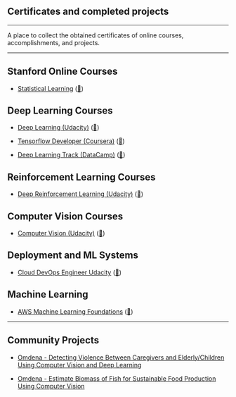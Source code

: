 ## Certificates and completed projects

---

A place to collect the obtained certificates of online courses, accomplishments, and projects. 

______
## Stanford Online Courses  

- [Statistical Learning](https://www.edx.org/course/statistical-learning) ([📜](https://courses.edx.org/certificates/2a53aa41a4a74acdbaeac6331e9e11ac))

## Deep Learning Courses

- [Deep Learning (Udacity)](https://www.udacity.com/course/deep-learning-nanodegree--nd101) ([📜](https://graduation.udacity.com/confirm/6EJKU62G))

- [Tensorflow Developer (Coursera)](https://www.coursera.org/professional-certificates/tensorflow-in-practice) ([📜](https://coursera.org/share/2afa85bbb2f03516bd95ef8479446e1e))

- [Deep Learning Track (DataCamp)](https://app.datacamp.com/learn/skill-tracks/deep-learning-in-python) ([📜](https://www.datacamp.com/statement-of-accomplishment/track/0f1d4807ffd7d5902f9dde55198fa018be0c6305)) 

## Reinforcement Learning Courses

- [Deep Reinforcement Learning (Udacity)](https://www.udacity.com/course/deep-reinforcement-learning-nanodegree--nd893) ([📜](https://graduation.udacity.com/confirm/94GUPQ5F))

## Computer Vision Courses

- [Computer Vision (Udacity)](https://www.udacity.com/course/computer-vision-nanodegree--nd891) ([📜](https://graduation.udacity.com/confirm/DVEJCJ2F))

## Deployment and ML Systems 

- [Cloud DevOps Engineer Udacity](https://www.udacity.com/course/cloud-dev-ops-nanodegree--nd9991) ([📜](https://graduation.udacity.com/confirm/9KEALLXK))

## Machine Learning 

- [AWS Machine Learning Foundations]() ([📜](https://confirm.udacity.com/6ZCAPJWP))

----

## Community Projects

- [Omdena -  Detecting Violence Between Caregivers and Elderly/Children Using Computer Vision and Deep Learning]()

- [Omdena - Estimate Biomass of Fish for Sustainable Food Production Using Computer Vision](./certs/Omdena_Fish_Biomass_Certificate_Balazs%20Kocsis.pdf)

